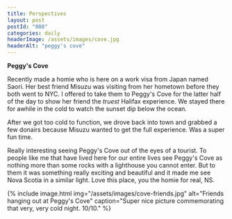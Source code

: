 ```yaml
---
title: Perspectives
layout: post
postId: "008"
categories: daily
headerImage: /assets/images/cove.jpg
headerAlt: "peggy's cove"
---
```

**Peggy's Cove**

Recently made a homie who is here on a work visa from Japan named Saori. Her best friend Misuzu was visiting from her hometown before they both went to NYC. I offered to take them to Peggy's Cove for the latter half of the day to show her friend the _truest_ Halifax experience. We stayed there for awhile in the cold to watch the sunset dip below the ocean.

After we got too cold to function, we drove back into town and grabbed a few donairs because Misuzu wanted to get the full experience. Was a super fun time.

Really interesting seeing Peggy's Cove out of the eyes of a tourist. To people like me that have lived here for our entire lives see Peggy's Cove as nothing more than some rocks with a lighthouse you cannot enter. But to them it was something really exciting and beautiful and it made me see Nova Scotia in a similar light. Love this place, you the homie for real, NS.

{% include image.html
	img="/assets/images/cove-friends.jpg"
	alt="Friends hanging out at Peggy's Cove"
	caption="Super nice picture commemorating that very, very cold night. 10/10."
%}